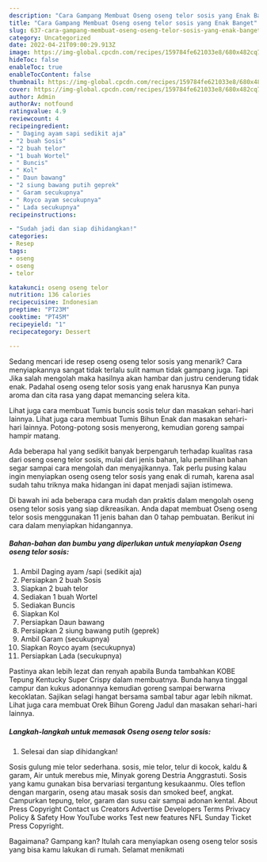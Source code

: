 ```yaml
---
description: "Cara Gampang Membuat Oseng oseng telor sosis yang Enak Banget"
title: "Cara Gampang Membuat Oseng oseng telor sosis yang Enak Banget"
slug: 637-cara-gampang-membuat-oseng-oseng-telor-sosis-yang-enak-banget
category: Uncategorized
date: 2022-04-21T09:00:29.913Z
image: https://img-global.cpcdn.com/recipes/159784fe621033e8/680x482cq70/oseng-oseng-telor-sosis-foto-resep-utama.jpg
hideToc: false
enableToc: true
enableTocContent: false
thumbnail: https://img-global.cpcdn.com/recipes/159784fe621033e8/680x482cq70/oseng-oseng-telor-sosis-foto-resep-utama.jpg
cover: https://img-global.cpcdn.com/recipes/159784fe621033e8/680x482cq70/oseng-oseng-telor-sosis-foto-resep-utama.jpg
author: Admin
authorAv: notfound
ratingvalue: 4.9
reviewcount: 4
recipeingredient:
- " Daging ayam sapi sedikit aja"
- "2 buah Sosis"
- "2 buah telor"
- "1 buah Wortel"
- " Buncis"
- " Kol"
- " Daun bawang"
- "2 siung bawang putih geprek"
- " Garam secukupnya"
- " Royco ayam secukupnya"
- " Lada secukupnya"
recipeinstructions:

- "Sudah jadi dan siap dihidangkan!"
categories:
- Resep
tags:
- oseng
- oseng
- telor

katakunci: oseng oseng telor 
nutrition: 136 calories
recipecuisine: Indonesian
preptime: "PT23M"
cooktime: "PT45M"
recipeyield: "1"
recipecategory: Dessert

---
```



Sedang mencari ide resep oseng oseng telor sosis yang menarik? Cara menyiapkannya sangat tidak terlalu sulit namun tidak gampang juga. Tapi Jika salah mengolah maka hasilnya akan hambar dan justru cenderung tidak enak. Padahal oseng oseng telor sosis yang enak harusnya Kan punya aroma dan cita rasa yang dapat memancing selera kita.


Lihat juga cara membuat Tumis buncis sosis telur dan masakan sehari-hari lainnya. Lihat juga cara membuat Tumis Bihun Enak dan masakan sehari-hari lainnya. Potong-potong sosis menyerong, kemudian goreng sampai hampir matang.

Ada beberapa hal yang sedikit banyak berpengaruh terhadap kualitas rasa dari oseng oseng telor sosis, mulai dari jenis bahan, lalu pemilihan bahan segar sampai cara mengolah dan menyajikannya. Tak perlu pusing kalau ingin menyiapkan oseng oseng telor sosis yang enak di rumah, karena asal sudah tahu triknya maka hidangan ini dapat menjadi sajian istimewa.


Di bawah ini ada beberapa cara mudah dan praktis dalam mengolah oseng oseng telor sosis yang siap dikreasikan. Anda dapat membuat Oseng oseng telor sosis menggunakan 11 jenis bahan dan 0 tahap pembuatan. Berikut ini cara dalam menyiapkan hidangannya.

<!--inarticleads1-->

##### Bahan-bahan dan bumbu yang diperlukan untuk menyiapkan Oseng oseng telor sosis:

1. Ambil  Daging ayam /sapi (sedikit aja)
1. Persiapkan 2 buah Sosis
1. Siapkan 2 buah telor
1. Sediakan 1 buah Wortel
1. Sediakan  Buncis
1. Siapkan  Kol
1. Persiapkan  Daun bawang
1. Persiapkan 2 siung bawang putih (geprek)
1. Ambil  Garam (secukupnya)
1. Siapkan  Royco ayam (secukupnya)
1. Persiapkan  Lada (secukupnya)


Pastinya akan lebih lezat dan renyah apabila Bunda tambahkan KOBE Tepung Kentucky Super Crispy dalam membuatnya. Bunda hanya tinggal campur dan kukus adonannya kemudian goreng sampai berwarna kecoklatan. Sajikan selagi hangat bersama sambal tabur agar lebih nikmat. Lihat juga cara membuat Orek Bihun Goreng Jadul dan masakan sehari-hari lainnya. 

<!--inarticleads2-->

##### Langkah-langkah untuk memasak Oseng oseng telor sosis:


1. Selesai dan siap dihidangkan!

Sosis gulung mie telor sederhana. sosis, mie telor, telur di kocok, kaldu &amp; garam, Air untuk merebus mie, Minyak goreng Destria Anggrastuti. Sosis yang kamu gunakan bisa bervariasi tergantung kesukaanmu. Oles teflon dengan margarin, oseng atau masak sosis dan smoked beef, angkat. Campurkan tepung, telor, garam dan susu cair sampai adonan kental. About Press Copyright Contact us Creators Advertise Developers Terms Privacy Policy &amp; Safety How YouTube works Test new features NFL Sunday Ticket Press Copyright. 

Bagaimana? Gampang kan? Itulah cara menyiapkan oseng oseng telor sosis yang bisa kamu lakukan di rumah. Selamat menikmati
